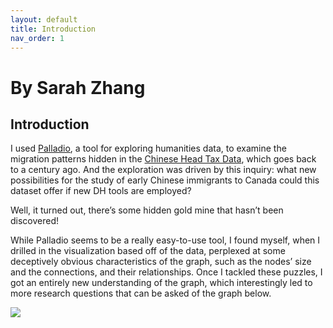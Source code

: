 ```yaml
---
layout: default
title: Introduction
nav_order: 1
---
```



# By Sarah Zhang 

## Introduction


I used [Palladio](http://hdlab.stanford.edu/palladio/), a tool for exploring humanities data,  to examine the migration patterns hidden in the [Chinese Head Tax Data](https://www.bac-lac.gc.ca/eng/discover/immigration/immigration-records/immigrants-china-1885-1949/Pages/introduction.aspx), which goes back to a century ago. And the exploration was driven by this inquiry: what new possibilities for the study of early Chinese immigrants to Canada could this dataset offer if new DH tools are employed?

Well, it turned out, there’s some hidden gold mine that hasn’t been discovered!

While Palladio seems to be a really easy-to-use tool, I found myself, when I drilled in the visualization based off of the data, perplexed at some deceptively obvious characteristics of the graph, such as the nodes’ size and the connections, and their relationships. Once I tackled these puzzles, I got an entirely new understanding of the graph, which interestingly led to more research questions that can be asked of the graph below.

![](http://blogs.ubc.ca/szhang/files/2018/08/palladio-animated.gif) 
